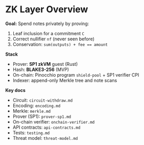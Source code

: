 # ZK Layer Overview

**Goal:** Spend notes privately by proving:
1) Leaf inclusion for a commitment `C`
2) Correct nullifier `nf` (never seen before)
3) Conservation: `sum(outputs) + fee == amount`

**Stack**
- Prover: **SP1 zkVM** guest (Rust)
- Hash: **BLAKE3-256** (MVP)
- On-chain: Pinocchio program `shield-pool` + SP1 verifier CPI
- Indexer: append-only Merkle tree and note scans

**Key docs**
- Circuit: `circuit-withdraw.md`
- Encoding: `encoding.md`
- Merkle: `merkle.md`
- Prover (SP1): `prover-sp1.md`
- On-chain verifier: `onchain-verifier.md`
- API contracts: `api-contracts.md`
- Tests: `testing.md`
- Threat model: `threat-model.md`